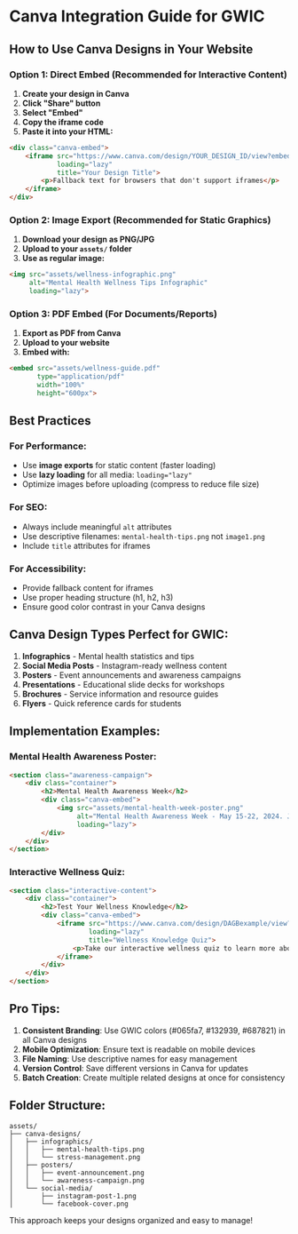 # Canva Integration Guide for GWIC

## How to Use Canva Designs in Your Website

### Option 1: Direct Embed (Recommended for Interactive Content)

1. **Create your design in Canva**
2. **Click "Share" button**
3. **Select "Embed"**
4. **Copy the iframe code**
5. **Paste it into your HTML:**

```html
<div class="canva-embed">
    <iframe src="https://www.canva.com/design/YOUR_DESIGN_ID/view?embed" 
            loading="lazy"
            title="Your Design Title">
        <p>Fallback text for browsers that don't support iframes</p>
    </iframe>
</div>
```

### Option 2: Image Export (Recommended for Static Graphics)

1. **Download your design as PNG/JPG**
2. **Upload to your `assets/` folder**
3. **Use as regular image:**

```html
<img src="assets/wellness-infographic.png" 
     alt="Mental Health Wellness Tips Infographic" 
     loading="lazy">
```

### Option 3: PDF Embed (For Documents/Reports)

1. **Export as PDF from Canva**
2. **Upload to your website**
3. **Embed with:**

```html
<embed src="assets/wellness-guide.pdf" 
       type="application/pdf" 
       width="100%" 
       height="600px">
```

## Best Practices

### For Performance:
- Use **image exports** for static content (faster loading)
- Use **lazy loading** for all media: `loading="lazy"`
- Optimize images before uploading (compress to reduce file size)

### For SEO:
- Always include meaningful `alt` attributes
- Use descriptive filenames: `mental-health-tips.png` not `image1.png`
- Include `title` attributes for iframes

### For Accessibility:
- Provide fallback content for iframes
- Use proper heading structure (h1, h2, h3)
- Ensure good color contrast in your Canva designs

## Canva Design Types Perfect for GWIC:

1. **Infographics** - Mental health statistics and tips
2. **Social Media Posts** - Instagram-ready wellness content
3. **Posters** - Event announcements and awareness campaigns
4. **Presentations** - Educational slide decks for workshops
5. **Brochures** - Service information and resource guides
6. **Flyers** - Quick reference cards for students

## Implementation Examples:

### Mental Health Awareness Poster:
```html
<section class="awareness-campaign">
    <div class="container">
        <h2>Mental Health Awareness Week</h2>
        <div class="canva-embed">
            <img src="assets/mental-health-week-poster.png" 
                 alt="Mental Health Awareness Week - May 15-22, 2024. Join us for daily wellness activities." 
                 loading="lazy">
        </div>
    </div>
</section>
```

### Interactive Wellness Quiz:
```html
<section class="interactive-content">
    <div class="container">
        <h2>Test Your Wellness Knowledge</h2>
        <div class="canva-embed">
            <iframe src="https://www.canva.com/design/DAGBexample/view?embed" 
                    loading="lazy"
                    title="Wellness Knowledge Quiz">
                <p>Take our interactive wellness quiz to learn more about mental health.</p>
            </iframe>
        </div>
    </div>
</section>
```

## Pro Tips:

1. **Consistent Branding**: Use GWIC colors (#065fa7, #132939, #687821) in all Canva designs
2. **Mobile Optimization**: Ensure text is readable on mobile devices
3. **File Naming**: Use descriptive names for easy management
4. **Version Control**: Save different versions in Canva for updates
5. **Batch Creation**: Create multiple related designs at once for consistency

## Folder Structure:
```
assets/
├── canva-designs/
│   ├── infographics/
│   │   ├── mental-health-tips.png
│   │   └── stress-management.png
│   ├── posters/
│   │   ├── event-announcement.png
│   │   └── awareness-campaign.png
│   └── social-media/
│       ├── instagram-post-1.png
│       └── facebook-cover.png
```

This approach keeps your designs organized and easy to manage!